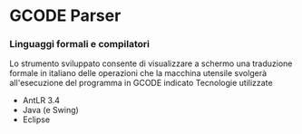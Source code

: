 # GCODE Parser
### Linguaggi formali e compilatori

Lo strumento sviluppato consente di visualizzare a schermo una traduzione formale in italiano delle operazioni che la macchina utensile svolgerà all'esecuzione del programma in GCODE indicato
Tecnologie utilizzate
* AntLR 3.4
* Java (e Swing)
* Eclipse
